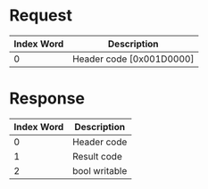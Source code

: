 # Request

| Index Word | Description                |
|------------|----------------------------|
| 0          | Header code \[0x001D0000\] |

# Response

| Index Word | Description   |
|------------|---------------|
| 0          | Header code   |
| 1          | Result code   |
| 2          | bool writable |